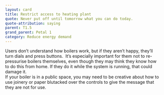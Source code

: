```yaml
---
layout: card
title: Restrict access to heating plant
quote: Never put off until tomorrow what you can do today.
quote-attribution: saying
parent: T1.5
grand_parent: Petal 1
category: Reduce energy demand
---
```


Users don’t understand how boilers work, but if they aren’t happy, they’ll turn dials and press buttons.  It’s especially important for them not to re-pressurise boilers themselves, even though they may think they know how to do this from home. If they do it while the system is running, that could damage it. <br/>If your boiler is in a public space, you may need to be creative about how to use joinery or paper blutacked over the controls to give the message that they are not for use.

